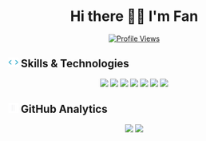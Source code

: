 <div align="center">
  <h1>Hi there 👋🏻 I'm Fan</h1>
  <a href="https://github.com/fanhefeng">
    <img src="https://komarev.com/ghpvc/?username=fanhefeng&color=red" alt="Profile Views">
  </a>
</div>
<div>
  <h2>
    <img src="./assets/icons/tag-icon.webp" width=20 alt="icon" />
    Skills & Technologies
  </h2>
  <div align="center">
    <img src="https://skillicons.dev/icons?i=html,css,less,sass,js,ts" />
    <img src="https://skillicons.dev/icons?i=vue,pinia,react,nextjs,electron,bootstrap,tailwind,jquery" />
    <img src="https://skillicons.dev/icons?i=nodejs,npm,yarn,pnpm,bun,express" />
    <img src="https://skillicons.dev/icons?i=webpack,vite,docker,jenkins" />
    <img src="https://skillicons.dev/icons?i=git,gitlab" />
    <img src="https://skillicons.dev/icons?i=github,codepen" />
    <img src="https://skillicons.dev/icons?i=notion,obsidian,vscode" />
  </div>
</div>
<div>
  <h2>
    <img src="./assets/icons/analysis.webp" width=20 alt="icon" />
    GitHub Analytics
  </h2>
  <div align="center">
    <img src="https://github-readme-stats.vercel.app/api?username=fanhefeng&show_icons=true&count_private=true&rank_icon=github&hide_title=true&hide_border=true&bg_color=00000000&include_all_commits=true&show_owner=true&theme=buefy&hide=stars" />
    <img src="https://github-readme-stats.vercel.app/api/top-langs/?username=fanhefeng&layout=compact&hide_border=true&hide_title=false&theme=buefy" />
  </div>
</div>
